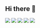 ## Hi there 👋

<!--
**Fn-front/Fn-front** is a ✨ _special_ ✨ repository because its `README.md` (this file) appears on your GitHub profile.

Here are some ideas to get you started:

- 🔭 I’m currently working on ...
- 🌱 I’m currently learning ...
- 👯 I’m looking to collaborate on ...
- 🤔 I’m looking for help with ...
- 💬 Ask me about ...
- 📫 How to reach me: ...
- 😄 Pronouns: ...
- ⚡ Fun fact: ...
-->

![](https://github-profile-trophy.vercel.app/?username=Fn-front&theme=onedark)
![](http://github-profile-summary-cards.vercel.app/api/cards/profile-details?username=Fn-front&theme=gruvbox)
![](http://github-profile-summary-cards.vercel.app/api/cards/repos-per-language?username=Fn-front&theme=gruvbox&exclude=typescript,scss)
![](http://github-profile-summary-cards.vercel.app/api/cards/most-commit-language?username=Fn-front&theme=gruvbox)
![](http://github-profile-summary-cards.vercel.app/api/cards/stats?username=Fn-front&theme=gruvbox)

